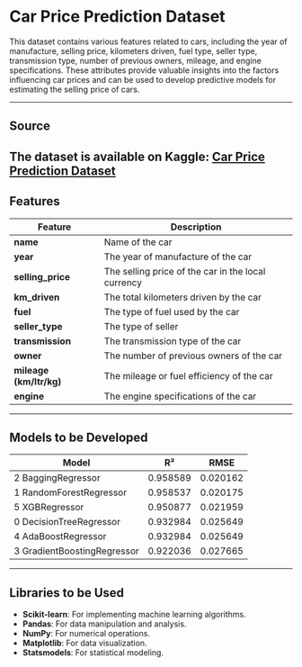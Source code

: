 # Car Price Prediction Dataset

This dataset contains various features related to cars, including the year of manufacture, selling price, kilometers driven, fuel type, seller type, transmission type, number of previous owners, mileage, and engine specifications. These attributes provide valuable insights into the factors influencing car prices and can be used to develop predictive models for estimating the selling price of cars.

---

## Source
The dataset is available on Kaggle: [Car Price Prediction Dataset](https://www.kaggle.com/datasets/sukhmandeepsinghbrar/car-price-prediction-dataset)
---
## Features
| Feature                | Description                                          |
|------------------------|------------------------------------------------------|
| **name**               | Name of the car                                      |
| **year**               | The year of manufacture of the car                   |
| **selling_price**      | The selling price of the car in the local currency   |
| **km_driven**          | The total kilometers driven by the car               |
| **fuel**               | The type of fuel used by the car                     |
| **seller_type**        | The type of seller                                   |
| **transmission**       | The transmission type of the car                     |
| **owner**              | The number of previous owners of the car             |
| **mileage (km/ltr/kg)**| The mileage or fuel efficiency of the car            |
| **engine**             | The engine specifications of the car                 |
---
## Models to be Developed
| Model                    | R²        | RMSE      |
|--------------------------|-----------|-----------|
| 2  BaggingRegressor      | 0.958589  | 0.020162  |
| 1  RandomForestRegressor  | 0.958537  | 0.020175  |
| 5  XGBRegressor          | 0.950877  | 0.021959  |
| 0  DecisionTreeRegressor   | 0.932984  | 0.025649  |
| 4  AdaBoostRegressor       | 0.932984  | 0.025649  |
| 3  GradientBoostingRegressor | 0.922036 | 0.027665  |
---
## Libraries to be Used
- **Scikit-learn**: For implementing machine learning algorithms.
- **Pandas**: For data manipulation and analysis.
- **NumPy**: For numerical operations.
- **Matplotlib**: For data visualization.
- **Statsmodels**: For statistical modeling.
